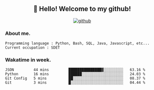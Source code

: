<h2 align="center">👋 Hello! Welcome to my github! </h2>
<p align="center">
  <a href="https://github.com/usergwen"><img src="https://img.shields.io/badge/GitHub-24292e" alt="github"></a>
</p>

### About me.

```Plain Text
Programming language : Python, Bash, SQL, Java, Javascript, etc...
Current occupation : SDET
```
### Wakatime in week.

<!--START_SECTION:waka-->

```text
JSON         44 mins         ███████████████▓░░░░░░░░░   63.16 %
Python       16 mins         ██████░░░░░░░░░░░░░░░░░░░   24.03 %
Git Config   5 mins          ██░░░░░░░░░░░░░░░░░░░░░░░   08.37 %
Git          3 mins          █░░░░░░░░░░░░░░░░░░░░░░░░   04.44 %
```

<!--END_SECTION:waka-->
